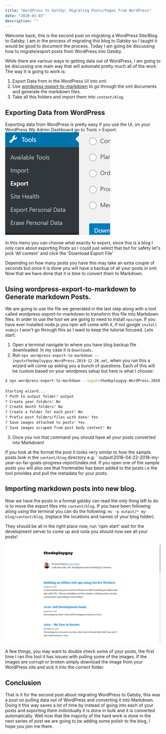 ```yaml
---
title: "WordPress to Gatsby: Migrating Posts/Pages from WordPress"
date: "2020-03-03"
description: ""
---
```


Welcome back, this is the second post on migrating a WordPress Site/Blog to Gatsby. I am in the process of migrating this blog to Gatsby so I taught it would be good to document the process. Today I am going be discussing how to migrate/export posts from WordPress into Gatsby.

While there are various ways to getting data out of WordPress, I am going to be discussing one main way that will automate pretty much all of the work. The way it is going to work is:

1. Export Data from in the WordPress UI into xml.
2. Use [wordpress-export-to-markdown](https://github.com/lonekorean/wordpress-export-to-markdown) to go through the xml documents and generate the markdown files.
3. Take all this folders and import them into `content/blog`.


## Exporting Data from WordPress

Exporting data from WordPress is pretty easy if you use the UI, on your WordPress Wp Admin Dashboard go to Tools > Export:
![Exporting from WordPress](./images/wp_export.png)

In this menu you can choose what exactly to export, since this is a blog I only care about exporting Posts so I could just select that but for safety let's pick 'All content' and click the 'Download Export File'

Depending on how many posts you have this may take an extra couple of seconds but once it is done you will have a backup of all your posts in xml. Now that we have done that it is time to convert them to Markdown.

## Using wordpress-export-to-markdown to Generate markdown Posts.

We are going to use the file we generated in the last step along with a tool called wordpress-export-to-markdown to transform this file into Markdown files. In order to use the tool we are going to need to install `npx/npm`. If you have ever installed node.js you npm will come with it, if not google `install nodejs` I won't go through this as I want to keep the tutorial focused. Lets start:

1. Open a terminal navigate to where you have blog backup file downloaded. In my case it is `Downloads`.
2. Run `npx wordpress-export-to-markdown --input=thedeployguy.WordPress.2019-12-28.xml`, when you run this a wizard will come up asking you a bunch of questions. Each of this will be custom based on your wordpress setup but here is what I choose:
```sh
$ npx wordpress-export-to-markdown --input=thedeployguy.WordPress.2019-12-28.xml

Starting wizard...
? Path to output folder? output
? Create year folders? No
? Create month folders? No
? Create a folder for each post? No
? Prefix post folders/files with date? Yes
? Save images attached to posts? Yes
? Save images scraped from post body content? No
```

3. Once you run that command you should have all your posts converted into Markdown!

If you look at the format the post it looks very similar to how the sample posts look in the `content/blog` directory e.g: ``output\2018-04-22-2018-my-year-so-far-goals-progress-report\index.md. If you open one of the sample posts you will also see that frontmatter has been added to the posts i.e the tool provides and pull the metadata for your posts. 

## Importing markdown posts into new blog.

Now we have the posts in a format gatsby can read the only thing left to do is to move the export files into `content/blog`. If you have been following along using the terminal you can do the following: `mv -p output/* my-blog/content/blog`. (replace the locations and names of your blog folder).

They should be all in the right place now, run 'npm start' wait for the development server to come up and voila you should now see all your posts!

![Showing import posts](./images/blog.png)

A few things, you may want to double check some of your posts, the first time I ran this tool it has issues with pulling some of the images. If the images are corrupt or broken simply download the image from your WordPress site and sick it into the correct folder.

## Conclusion

That is it for the second post about migrating WordPress to Gatsby, this was a post on pulling data out of WordPress and converting it into Markdown. Doing it this way saves a lot of time by instead of going into each of your posts and exporting them individually it is done in bulk and it is converted automatically. Well now that the majority of the hard work is done in the next series of post we are going to be adding some polish to the blog, I hope you join me there.





